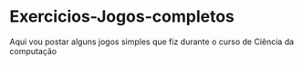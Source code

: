 # Exercicios-Jogos-completos
Aqui vou postar alguns jogos simples que fiz durante o curso de Ciência da computação
